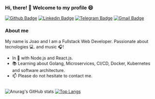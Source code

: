 ### Hi, there! 👋 Welcome to my profile 😄 

[![Github Badge](https://img.shields.io/badge/-Github-000?style=flat-square&logo=Github&logoColor=white&link=https://github.com/jhortale)](https://github.com/jhortale)
[![Linkedin Badge](https://img.shields.io/badge/-LinkedIn-blue?style=flat-square&logo=Linkedin&logoColor=white&link=https://www.linkedin.com/in/jhortale/)](https://www.linkedin.com/in/jhortale/)
[![Telegram Badge](https://img.shields.io/badge/-Telegram-1ca0f1?style=flat-square&labelColor=1ca0f1&logo=telegram&logoColor=white&link=https://t.me/jhortale)](https://t.me/jhortale)
[![Gmail Badge](https://img.shields.io/badge/-Gmail-c14438?style=flat-square&logo=Gmail&logoColor=white&link=mailto:jhortale@gmail.com)](mailto:jhortale@gmail.com)

### About me

My name is Joao and I am a Fullstack Web Developer. Passionate about tecnologies 💻. and music 🎧!
  
- In 💜 with  Node.js and React.js. 
- 📚  Learning about Golang, Microservices, CI/CD, Docker, Kubernetes and software architecture.
- 📫  Please do not hesitate to contact me.

##

![Anurag's GitHub stats](https://github-readme-stats.vercel.app/api?username=jhortale&show_icons=true&theme=dracula)
[![Top Langs](https://github-readme-stats.vercel.app/api/top-langs/?username=jhortale&show_icons=true&theme=dracula)](https://github.com/jhortale/github-readme-stats)




<!--
**jhortale/jhortale** is a ✨ _special_ ✨ repository because its `README.md` (this file) appears on your GitHub profile.

Here are some ideas to get you started:

- 🔭 I’m currently working on ...
- 🌱 I’m currently learning ...
- 👯 I’m looking to collaborate on ...
- 🤔 I’m looking for help with ...
- 💬 Ask me about ...
- 📫 How to reach me: ...
- 😄 Pronouns: ...
- ⚡ Fun fact: ...
-->
